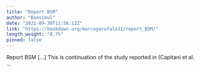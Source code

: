 ```yaml
---
title: "Report BSM"
author: "Bsmsimul"
date: "2021-09-30T11:56:12Z"
link: "https://bookdown.org/marcogarofalo31/report_BSM/"
length_weight: "8.7%"
pinned: false
---
```


Report BSM [...] This is continuation of the study reported in (Capitani et al. ...
